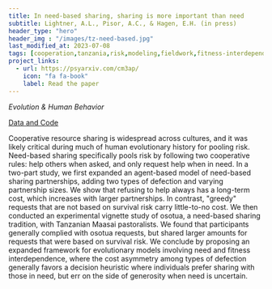 ```yaml
---
title: In need-based sharing, sharing is more important than need
subtitle: Lightner, A.L., Pisor, A.C., & Hagen, E.H. (in press)
header_type: "hero"
header_img : "/images/tz-need-based.jpg"
last_modified_at: 2023-07-08
tags: [cooperation,tanzania,risk,modeling,fieldwork,fitness-interdependence]
project_links:
  - url: https://psyarxiv.com/cm3ap/
    icon: "fa fa-book"
    label: Read the paper
---
```

*Evolution & Human Behavior*

<i class="fa-solid fa-database"></i><a href="[https://www.pnas.org/doi/suppl/10.1073/pnas.2220124120/suppl_file/pnas.2220124120.sapp.pdf](https://github.com/alightner/needBasedSharing-study)" class="btn">Data and Code</a>

Cooperative resource sharing is widespread across cultures, and it was likely critical during much of human evolutionary history for pooling risk. Need-based sharing specifically pools risk by following two cooperative rules: help others when asked, and only request help when in need. In a two-part study, we first expanded an agent-based model of need-based sharing partnerships, adding two types of defection and varying partnership sizes. We show that refusing to help always has a long-term cost, which increases with larger partnerships. In contrast, "greedy" requests that are not based on survival risk carry little-to-no cost. We then conducted an experimental vignette study of osotua, a need-based sharing tradition, with Tanzanian Maasai pastoralists. We found that participants generally complied with osotua requests, but shared larger amounts for requests that were based on survival risk. We conclude by proposing an expanded framework for evolutionary models involving need and fitness interdependence, where the cost asymmetry among types of defection generally favors a decision heuristic where individuals prefer sharing with those in need, but err on the side of generosity when need is uncertain.
